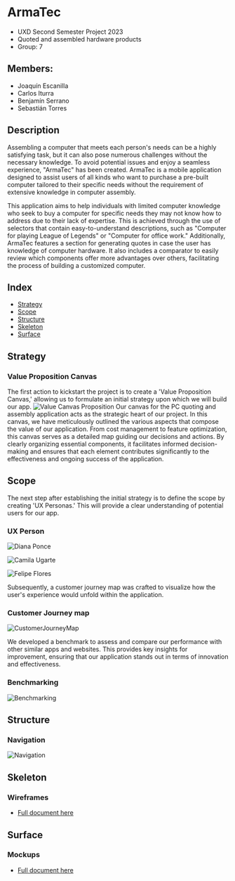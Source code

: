 # ArmaTec
- UXD Second Semester Project 2023
- Quoted and assembled hardware products
- Group: 7
## Members:
- Joaquín Escanilla
- Carlos Iturra
- Benjamín Serrano
- Sebastián Torres
## Description 

Assembling a computer that meets each person's needs can be a highly satisfying task, but it can also pose numerous challenges without the necessary knowledge. To avoid potential issues and enjoy a seamless experience, "ArmaTec" has been created. ArmaTec is a mobile application designed to assist users of all kinds who want to purchase a pre-built computer tailored to their specific needs without the requirement of extensive knowledge in computer assembly.

This application aims to help individuals with limited computer knowledge who seek to buy a computer for specific needs they may not know how to address due to their lack of expertise. This is achieved through the use of selectors that contain easy-to-understand descriptions, such as "Computer for playing League of Legends" or "Computer for office work." Additionally, ArmaTec features a section for generating quotes in case the user has knowledge of computer hardware. It also includes a comparator to easily review which components offer more advantages over others, facilitating the process of building a customized computer.
## Index
- [Strategy](#strategy)
- [Scope](#scope)
- [Structure](#structure)
- [Skeleton](#skeleton)
- [Surface](#surface)
## Strategy
### Value Proposition Canvas
The first action to kickstart the project is to create a 'Value Proposition Canvas,' allowing us to formulate an initial strategy upon which we will build our app.
![Value Canvas Proposition](/Deliverables/ValuePropositionCanvas-ProyectoUXD.png) 
Our canvas for the PC quoting and assembly application acts as the strategic heart of our project. In this canvas, we have meticulously outlined the various aspects that compose the value of our application. From cost management to feature optimization, this canvas serves as a detailed map guiding our decisions and actions. By clearly organizing essential components, it facilitates informed decision-making and ensures that each element contributes significantly to the effectiveness and ongoing success of the application.
## Scope
The next step after establishing the initial strategy is to define the scope by creating 'UX Personas.' This will provide a clear understanding of potential users for our app.
### UX Person
![Diana Ponce](/Deliverables/DianaPonce.png)

![Camila Ugarte](/Deliverables/CamilaUgarte.png)

![Felipe Flores](/Deliverables/FelipeFlores.png)

Subsequently, a customer journey map was crafted to visualize how the user's experience would unfold within the application.
### Customer Journey map
![CustomerJourneyMap](/Deliverables/CustomerJourneyMap.png)

We developed a benchmark to assess and compare our performance with other similar apps and websites. This provides key insights for improvement, ensuring that our application stands out in terms of innovation and effectiveness.
### Benchmarking
![Benchmarking](/Deliverables/Benchmarking.png)
## Structure
### Navigation
![Navigation](/Deliverables/Navigation.png)
## Skeleton
### Wireframes
- [Full document here](/Deliverables/Wireframes.pdf)
## Surface
### Mockups
- [Full document here](/Deliverables/Mockups.pdf)
